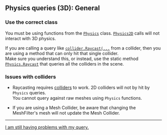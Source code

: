 ## Physics queries (3D): General
### Use the correct class
You must be using functions from the [`Physics`](https://docs.unity3d.com/ScriptReference/Physics.html) class. [`Physics2D`](https://docs.unity3d.com/ScriptReference/Physics2D.html) calls will not interact with 3D physics.

If you are calling a query like [`collider.Raycast(...`](https://docs.unity3d.com/ScriptReference/Collider.Raycast.html) from a collider, then you are using a method that can only hit that single collider.  
Make sure you understand this, or instead, use the static method [`Physics.Raycast`](https://docs.unity3d.com/ScriptReference/Physics.Raycast.html) that queries all the colliders in the scene.

### Issues with colliders
- Raycasting requires [colliders](https://docs.unity3d.com/Manual/CollidersOverview.html) to work. 2D colliders will not by hit by `Physics` queries.  
You cannot query against raw meshes using `Physics` functions.

- If you are using a Mesh Collider, be aware that changing the MeshFilter's mesh will not update the Mesh Collider.

---

[I am still having problems with my query.](Visual%20Debugging.md)
